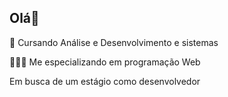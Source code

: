 ## Olá👋

🌱 Cursando Análise e Desenvolvimento e sistemas

🧑🏻‍💻 Me especializando em programação Web

Em busca de um estágio como desenvolvedor 




